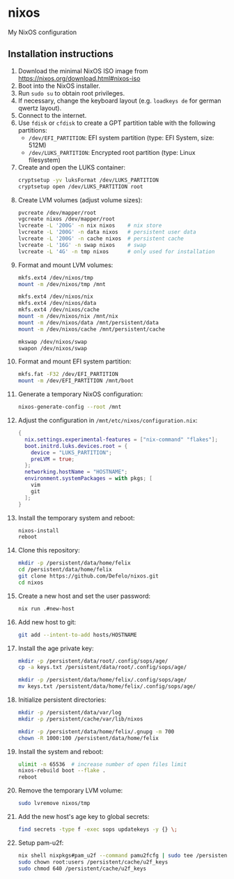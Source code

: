 # nixos
My NixOS configuration

## Installation instructions
1. Download the minimal NixOS ISO image from https://nixos.org/download.html#nixos-iso
2. Boot into the NixOS installer.
3. Run `sudo su` to obtain root privileges.
4. If necessary, change the keyboard layout (e.g. `loadkeys de` for german qwertz layout).
5. Connect to the internet.
6. Use `fdisk` or `cfdisk` to create a GPT partition table with the following partitions:
    - `/dev/EFI_PARTITION`: EFI system partition (type: EFI System, size: 512M)
    - `/dev/LUKS_PARTITION`: Encrypted root partition (type: Linux filesystem)
7. Create and open the LUKS container:
    ```bash
    cryptsetup -yv luksFormat /dev/LUKS_PARTITION
    cryptsetup open /dev/LUKS_PARTITION root
    ```
8. Create LVM volumes (adjust volume sizes):
    ```bash
    pvcreate /dev/mapper/root
    vgcreate nixos /dev/mapper/root
    lvcreate -L '200G' -n nix nixos    # nix store
    lvcreate -L '200G' -n data nixos   # persistent user data
    lvcreate -L '200G' -n cache nixos  # persistent cache
    lvcreate -L '16G' -n swap nixos    # swap
    lvcreate -L '4G' -n tmp nixos      # only used for installation
    ```
9. Format and mount LVM volumes:
    ```bash
    mkfs.ext4 /dev/nixos/tmp
    mount -m /dev/nixos/tmp /mnt

    mkfs.ext4 /dev/nixos/nix
    mkfs.ext4 /dev/nixos/data
    mkfs.ext4 /dev/nixos/cache
    mount -m /dev/nixos/nix /mnt/nix
    mount -m /dev/nixos/data /mnt/persistent/data
    mount -m /dev/nixos/cache /mnt/persistent/cache

    mkswap /dev/nixos/swap
    swapon /dev/nixos/swap
    ```
10. Format and mount EFI system partition:
    ```bash
    mkfs.fat -F32 /dev/EFI_PARTITION
    mount -m /dev/EFI_PARTITION /mnt/boot
    ```
11. Generate a temporary NixOS configuration:
    ```bash
    nixos-generate-config --root /mnt
    ```
12. Adjust the configuration in `/mnt/etc/nixos/configuration.nix`:
    ```nix
    {
      nix.settings.experimental-features = ["nix-command" "flakes"];
      boot.initrd.luks.devices.root = {
        device = "LUKS_PARTITION";
        preLVM = true;
      };
      networking.hostName = "HOSTNAME";
      environment.systemPackages = with pkgs; [
        vim
        git
      ];
    }
    ```
13. Install the temporary system and reboot:
    ```bash
    nixos-install
    reboot
    ```
14. Clone this repository:
    ```bash
    mkdir -p /persistent/data/home/felix
    cd /persistent/data/home/felix
    git clone https://github.com/Defelo/nixos.git
    cd nixos
    ```
15. Create a new host and set the user password:
    ```bash
    nix run .#new-host
    ```
16. Add new host to git:
    ```bash
    git add --intent-to-add hosts/HOSTNAME
    ```
17. Install the age private key:
    ```bash
    mkdir -p /persistent/data/root/.config/sops/age/
    cp -a keys.txt /persistent/data/root/.config/sops/age/

    mkdir -p /persistent/data/home/felix/.config/sops/age/
    mv keys.txt /persistent/data/home/felix/.config/sops/age/
    ```
18. Initialize persistent directories:
    ```bash
    mkdir -p /persistent/data/var/log
    mkdir -p /persistent/cache/var/lib/nixos

    mkdir -p /persistent/data/home/felix/.gnupg -m 700
    chown -R 1000:100 /persistent/data/home/felix
    ```
19. Install the system and reboot:
    ```bash
    ulimit -n 65536  # increase number of open files limit
    nixos-rebuild boot --flake .
    reboot
    ```
20. Remove the temporary LVM volume:
    ```bash
    sudo lvremove nixos/tmp
    ```
21. Add the new host's age key to global secrets:
    ```bash
    find secrets -type f -exec sops updatekeys -y {} \;
    ```
22. Setup pam-u2f:
    ```bash
    nix shell nixpkgs#pam_u2f --command pamu2fcfg | sudo tee /persistent/cache/u2f_keys
    sudo chown root:users /persistent/cache/u2f_keys
    sudo chmod 640 /persistent/cache/u2f_keys
    ```
